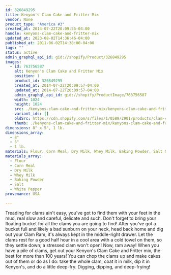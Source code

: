 ```yaml
---
id: 326849295
title: Kenyon's Clam Cake and Fritter Mix
vendor: None
product_type: "America #3"
created_at: 2014-07-22T20:09:55-04:00
handle: kenyons-clam-cake-and-fritter-mix
updated_at: 2023-08-02T14:36:46-04:00
published_at: 2011-06-02T14:38:00-04:00
tags: ""
status: active
admin_graphql_api_id: gid://shopify/Product/326849295
images:
  - id: 763756587
    alt: Kenyon's Clam Cake and Fritter Mix
    position: 1
    product_id: 326849295
    created_at: 2014-07-22T20:09:57-04:00
    updated_at: 2014-07-22T20:09:57-04:00
    admin_graphql_api_id: gid://shopify/ProductImage/763756587
    width: 1024
    height: 1024
    src: ./kenyons-clam-cake-and-fritter-mix/kenyons-clam-cake-and-fritter-mix__0.jpg
    variant_ids: []
    oldSrc: https://cdn.shopify.com/s/files/1/0589/2901/products/clam-cake.jpeg?v=1406074197
    thumb: ./kenyons-clam-cake-and-fritter-mix/kenyons-clam-cake-and-fritter-mix__0-thumb.jpg
dimensions: 8" x 5", 1 lb.
dimensions_array:
  - 8"
  - 5"
  - 1 lb.
materials: Flour, Corn Meal, Dry Milk, Whey Milk, Baking Powder, Salt & White Pepper
materials_array:
  - Flour
  - Corn Meal
  - Dry Milk
  - Whey Milk
  - Baking Powder
  - Salt
  - White Pepper
provenance: USA

---
```


Treading for clams ain't easy, you've got to find them with your feet in the mud, real slow and careful, delicate and such. Don't forget to bring your floating bucket for all the clams you are going to find! After you've got a bucket full and likely a bad sunburn on your neck, head back home and dig out your Clam Ram, it's always kept in the middle-right drawer. Let the clams rest for a good half hour in a cool area with a cold towel on them, so they settle down; a stressed clam won't open! Now, ram away! When you have a pile of clams, get out your Kenyon's Clam Cake and Fritter mix, the best for more than 100 years! You can chop the clams up and make cakes out of them or do as I do: take the whole clam, coat it in milk, dip it in Kenyon's, and do a little deep-fry. Digging, dipping, and deep-frying!